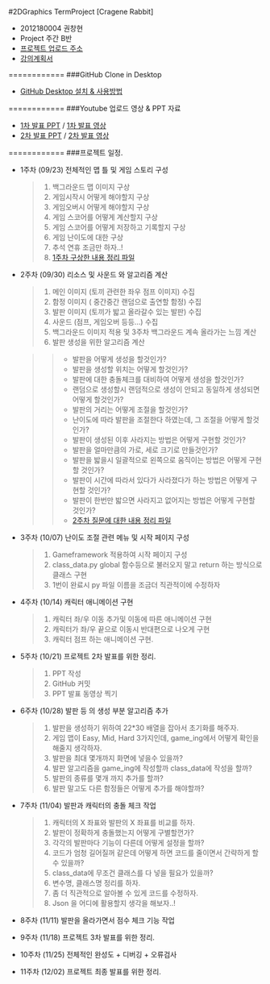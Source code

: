#2DGraphics TermProject [Cragene Rabbit]

+ 2012180004 권창현
+ Project 주간 B반
+ [프로젝트 업로드 주소](http://www.daehyunlee.com/dustinlee_new/doku.php?id=studentaccess:2015:02:2dgp:project_b)
+ [강의계획서](http://www.daehyunlee.com/dustinlee_new/lib/exe/fetch.php?media=lecture:2015:02:2dgameprogramming:2015_fall_2dgp_syllabus.pdf)

============
###GitHub Clone in Desktop

+ [GitHub Desktop 설치 & 사용방법](https://www.youtube.com/watch?v=fJqGGQIf4dk)

============
###Youtube 업로드 영상 & PPT 자료
+ [1차 발표 PPT](https://github.com/WindowsHyun/2DGraphics/blob/master/Document/ProjectPPT/KwonChangHyun_1%EC%B0%A8%EB%B0%9C%ED%91%9C.pptx?raw=true) / [1차 발표 영상](https://www.youtube.com/watch?v=wmc25937s1s)
+ [2차 발표 PPT](https://github.com/WindowsHyun/2DGraphics/blob/master/Document/ProjectPPT/KwonChangHyun_2%EC%B0%A8%EB%B0%9C%ED%91%9C.pptx?raw=true) / [2차 발표 영상](https://youtu.be/9CV9dXPFsC0)

============
###프로젝트 일정.
+ 1주차 (09/23) 전체적인 맵 틀 및 게임 스토리 구성

  > 1. 백그라운드 맵 이미지 구상
  > 1. 게임시작시 어떻게 해야할지 구상
  > 1. 게임오버시 어떻게 해야할지 구상
  > 1. 게임 스코어를 어떻게 계산할지 구상
  > 1. 게임 스코어를 어떻게 저장하고 기록할지 구상
  > 1. 게임 난이도에 대한 구상
  > 1. 추석 연휴 조금만 하자..!
  > 1. [1주차 구상한 내용 정리 파일](https://github.com/WindowsHyun/2DGraphics/blob/master/Document/TermProjectConcept/ConceptDATA_1%EC%A3%BC%EC%B0%A8.txt)
+ 2주차 (09/30) 리소스 및 사운드 와 알고리즘 계산

  > 1. 메인 이미지 (토끼 관련한 좌우 점프 이미지) 수집
  > 1. 함정 이미지 ( 중간중간 랜덤으로 출연할 함정) 수집
  > 1. 발판 이미지 (토끼가 밟고 올라갈수 있는 발판) 수집
  > 1. 사운드 (점프, 게임오버 등등...) 수집
  > 1. 백그라운드 이미지 적용 및 3주차 백그라운드 계속 올라가는 느낌 계산
  > 1. 발판 생성을 위한 알고리즘 계산
  
  > > + 발판을 어떻게 생성을 할것인가?
  > > + 발판을 생성할 위치는 어떻게 할것인가?
  > > + 발판에 대한 충돌체크를 대비하여 어떻게 생성을 할것인가?
  > > + 랜덤으로 생성할시 랜덤적으로 생성이 안되고 동일하게 생성되면 어떻게 할것인가?
  > > + 발판의 거리는 어떻게 조절을 할것인가?
  > > + 난이도에 따라 발판을 조절한다 하였는데, 그 조절을 어떻게 할것인가?
  > > + 발판이 생성된 이후 사라지는 방법은 어떻게 구현할 것인가?
  > > + 발판을 얼마만큼의 가로, 세로 크기로 만들것인가?
  > > + 발판을 밟을시 일괄적으로 왼쪽으로 움직이는 방법은 어떻게 구현할 것인가?
  > > + 발판이 시간에 따라서 있다가 사라졌다가 하는 방법은 어떻게 구현할 것인가?
  > > + 발판이 한번만 밟으면 사라지고 없어지는 방법은 어떻게 구현할 것인가?
  > > + [2주차 질문에 대한 내용 정리 파일](https://github.com/WindowsHyun/2DGraphics/blob/master/Document/TermProjectConcept/ConceptDATA_2%EC%A3%BC%EC%B0%A8.txt)
+ 3주차 (10/07) 난이도 조절 관련 메뉴 및 시작 페이지 구성

  > 1. Gameframework 적용하여 시작 페이지 구성
  > 1. class_data.py global 함수등으로 불러오지 말고 return 하는 방식으로 클래스 구현
  > 1. 1번이 완료시 py 파일 이름을 조금더 직관적이에 수정하자
+ 4주차 (10/14) 캐릭터 애니메이션 구현 

  > 1. 캐릭터 좌/우 이동 추가및 이동에 따른 애니메이션 구현
  > 1. 캐릭터가 좌/우 끝으로 이동시 반대편으로 나오게 구현
  > 1. 캐릭터 점프 하는 애니메이션 구현.
+ 5주차 (10/21) 프로젝트 2차 발표를 위한 정리.

  > 1. PPT 작성
  > 1. GitHub 커밋
  > 1. PPT 발표 동영상 찍기
+ 6주차 (10/28) 발판 등 의 생성 부분 알고리즘 추가

  > 1. 발판을 생성하기 위하여 22*30 배열을 잡아서 초기화를 해주자.
  > 1. 게임 맵이 Easy, Mid, Hard 3가지인데, game_ing에서 어떻게 확인을 해줄지 생각하자.
  > 1. 발판을 최대 몇개까지 화면에 넣을수 있을까?
  > 1. 발판 알고리즘을 game_ing에 작성할까 class_data에 작성을 할까?
  > 1. 발판의 종류를 몇개 까지 추가를 할까?
  > 1. 발판 말고도 다른 함정들은 어떻게 추가를 해야할까?
+ 7주차 (11/04) 발판과 캐릭터의 충돌 체크 작업

  > 1. 캐릭터의 X 좌표와 발판의 X 좌표를 비교를 하자.
  > 1. 발판이 정확하게 충돌했는지 어떻게 구별할껀가?
  > 1. 각각의 발판마다 기능이 다른데 어떻게 설정을 할까?
  > 1. 코드가 엄청 길어질꺼 같은데 어떻게 하면 코드를 줄이면서 간략하게 할수 있을까?
  > 1. class_data에 무조건 클래스를 다 넣을 필요가 있을까?
  > 1. 변수명, 클래스명 정리를 하자.
  > 1. 좀 더 직관적으로 알아볼 수 있게 코드를 수정하자.
  > 1. Json 을 어디에 활용할지 생각을 해보자..!
+ 8주차 (11/11) 발판을 올라가면서 점수 체크 기능 작업
+ 9주차 (11/18) 프로젝트 3차 발표를 위한 정리.
+ 10주차 (11/25) 전체적인 완성도 + 디버깅 + 오류검사
+ 11주차 (12/02) 프로젝트 최종 발표를 위한 정리.
